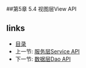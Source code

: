 
##第5章 5.4 视图层View API


## links
  * [目录](<preface.md>)
  * 上一节: [服务层Service API](<05.3.md>)
  * 下一节: [数据层Dao API](<05.5.md>)

